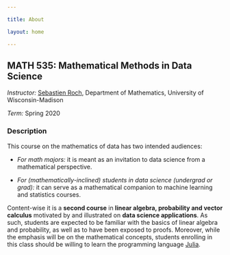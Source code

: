 ```yaml
---

title: About

layout: home

---
```


## MATH 535: Mathematical Methods in Data Science

*Instructor:* [Sebastien Roch](http://www.math.wisc.edu/~roch/), Department of Mathematics, University of Wisconsin-Madison

*Term:* Spring 2020

### Description

This course on the mathematics of data has two intended audiences:

- *For math majors:* it is meant as an invitation to data science from a mathematical perspective.

- *For (mathematically-inclined) students in data science (undergrad or grad):* it can serve as a mathematical companion to machine learning and statistics courses.

Content-wise it is a **second course** in **linear algebra, probability and vector calculus** motivated by and illustrated on **data science applications**. 
As such, students are expected to be familiar with the basics of linear algebra and probability, as well as to have been exposed to proofs. 
Moreover, while the emphasis will be on the mathematical concepts, students enrolling in this class should be willing to learn the programming language [Julia](https://julialang.org/).

